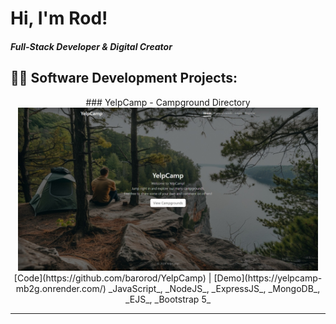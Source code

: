 # Hi, I'm Rod!  
##### Full-Stack Developer & Digital Creator

## 👨‍💻 Software Development Projects:
<div align="center">  
### YelpCamp - Campground Directory  
<img src="/YelpCamp.jpeg" width="480px" alt="YelpCamp" />  
[Code](https://github.com/barorod/YelpCamp) | [Demo](https://yelpcamp-mb2g.onrender.com/)  
_JavaScript_, _NodeJS_, _ExpressJS_, _MongoDB_, _EJS_, _Bootstrap 5_  
</div>

---
